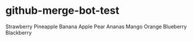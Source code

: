 # github-merge-bot-test

Strawberry
Pineapple
Banana
Apple
Pear
Ananas
Mango
Orange
Blueberry
Blackberry

